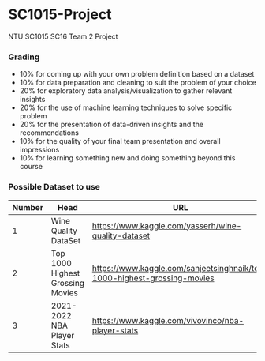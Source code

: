 # SC1015-Project
NTU SC1015 SC16 Team 2 Project

### Grading
* 10% for coming up with your own problem definition based on a dataset
* 10% for data preparation and cleaning to suit the problem of your choice
* 20% for exploratory data analysis/visualization to gather relevant insights
* 20% for the use of machine learning techniques to solve specific problem
* 20% for the presentation of data-driven insights and the recommendations
* 10% for the quality of your final team presentation and overall impressions
* 10% for learning something new and doing something beyond this course

### Possible Dataset to use
| Number | Head | URL | Rating | 
| ------ | ------ | ------ | ------ |
|1 | Wine Quality DataSet | https://www.kaggle.com/yasserh/wine-quality-dataset | 10.0|
|2 |Top 1000 Highest Grossing Movies | https://www.kaggle.com/sanjeetsinghnaik/top-1000-highest-grossing-movies | 10.0|
|3 |2021-2022 NBA Player Stats | https://www.kaggle.com/vivovinco/nba-player-stats | 10.0|
